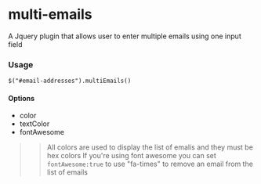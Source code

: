 # multi-emails
A Jquery plugin that allows user to enter multiple emails using one input field

### Usage
``$("#email-addresses").multiEmails()``

#### Options

- color
- textColor
- fontAwesome

>> All colors are used to display the list of emalis and they must be hex colors
>> If you're using font awesome you can set ``fontAwesome:true`` to use "fa-times" to remove an email from the list of emails 